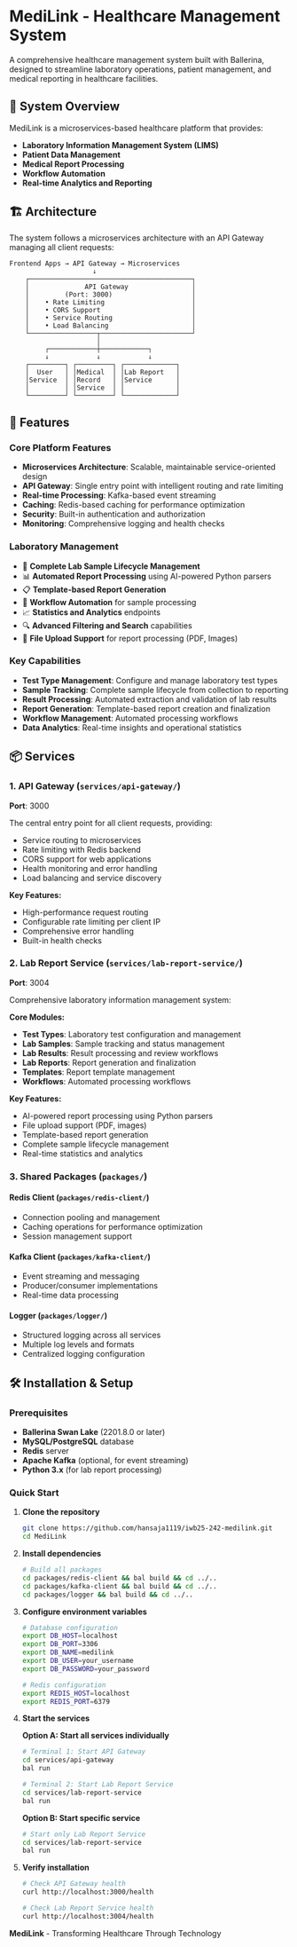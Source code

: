 # MediLink - Healthcare Management System

A comprehensive healthcare management system built with Ballerina, designed to streamline laboratory operations, patient management, and medical reporting in healthcare facilities.

## 🏥 System Overview

MediLink is a microservices-based healthcare platform that provides:

- **Laboratory Information Management System (LIMS)**
- **Patient Data Management**
- **Medical Report Processing**
- **Workflow Automation**
- **Real-time Analytics and Reporting**

## 🏗️ Architecture

The system follows a microservices architecture with an API Gateway managing all client requests:

```
Frontend Apps → API Gateway → Microservices
                     ↓
    ┌─────────────────────────────────────────┐
    │              API Gateway                │
    │         (Port: 3000)                    │
    │    • Rate Limiting                      │
    │    • CORS Support                       │
    │    • Service Routing                    │
    │    • Load Balancing                     │
    └─────────────────┬───────────────────────┘
                      │
         ┌────────────┼────────────┐
         ↓            ↓            ↓
    ┌─────────┐ ┌─────────┐ ┌─────────────┐
    │  User   │ │Medical  │ │Lab Report   │
    │Service  │ │Record   │ │Service      │
    │         │ │Service  │ │             │
    └─────────┘ └─────────┘ └─────────────┘
```

## 🚀 Features

### Core Platform Features

- **Microservices Architecture**: Scalable, maintainable service-oriented design
- **API Gateway**: Single entry point with intelligent routing and rate limiting
- **Real-time Processing**: Kafka-based event streaming
- **Caching**: Redis-based caching for performance optimization
- **Security**: Built-in authentication and authorization
- **Monitoring**: Comprehensive logging and health checks

### Laboratory Management

- 🔬 **Complete Lab Sample Lifecycle Management**
- 📊 **Automated Report Processing** using AI-powered Python parsers
- 📋 **Template-based Report Generation**
- 🔄 **Workflow Automation** for sample processing
- 📈 **Statistics and Analytics** endpoints
- 🔍 **Advanced Filtering and Search** capabilities
- 📄 **File Upload Support** for report processing (PDF, Images)

### Key Capabilities

- **Test Type Management**: Configure and manage laboratory test types
- **Sample Tracking**: Complete sample lifecycle from collection to reporting
- **Result Processing**: Automated extraction and validation of lab results
- **Report Generation**: Template-based report creation and finalization
- **Workflow Management**: Automated processing workflows
- **Data Analytics**: Real-time insights and operational statistics

## 📦 Services

### 1. API Gateway (`services/api-gateway/`)

**Port**: 3000

The central entry point for all client requests, providing:

- Service routing to microservices
- Rate limiting with Redis backend
- CORS support for web applications
- Health monitoring and error handling
- Load balancing and service discovery

**Key Features:**

- High-performance request routing
- Configurable rate limiting per client IP
- Comprehensive error handling
- Built-in health checks

### 2. Lab Report Service (`services/lab-report-service/`)

**Port**: 3004

Comprehensive laboratory information management system:

**Core Modules:**

- **Test Types**: Laboratory test configuration and management
- **Lab Samples**: Sample tracking and status management
- **Lab Results**: Result processing and review workflows
- **Lab Reports**: Report generation and finalization
- **Templates**: Report template management
- **Workflows**: Automated processing workflows

**Key Features:**

- AI-powered report processing using Python parsers
- File upload support (PDF, images)
- Template-based report generation
- Complete sample lifecycle management
- Real-time statistics and analytics

### 3. Shared Packages (`packages/`)

#### Redis Client (`packages/redis-client/`)

- Connection pooling and management
- Caching operations for performance optimization
- Session management support

#### Kafka Client (`packages/kafka-client/`)

- Event streaming and messaging
- Producer/consumer implementations
- Real-time data processing

#### Logger (`packages/logger/`)

- Structured logging across all services
- Multiple log levels and formats
- Centralized logging configuration

## 🛠️ Installation & Setup

### Prerequisites

- **Ballerina Swan Lake** (2201.8.0 or later)
- **MySQL/PostgreSQL** database
- **Redis** server
- **Apache Kafka** (optional, for event streaming)
- **Python 3.x** (for lab report processing)

### Quick Start

1. **Clone the repository**

   ```bash
   git clone https://github.com/hansaja1119/iwb25-242-medilink.git
   cd MediLink
   ```

2. **Install dependencies**

   ```bash
   # Build all packages
   cd packages/redis-client && bal build && cd ../..
   cd packages/kafka-client && bal build && cd ../..
   cd packages/logger && bal build && cd ../..
   ```

3. **Configure environment variables**

   ```bash
   # Database configuration
   export DB_HOST=localhost
   export DB_PORT=3306
   export DB_NAME=medilink
   export DB_USER=your_username
   export DB_PASSWORD=your_password

   # Redis configuration
   export REDIS_HOST=localhost
   export REDIS_PORT=6379
   ```

4. **Start the services**

   **Option A: Start all services individually**

   ```bash
   # Terminal 1: Start API Gateway
   cd services/api-gateway
   bal run

   # Terminal 2: Start Lab Report Service
   cd services/lab-report-service
   bal run
   ```

   **Option B: Start specific service**

   ```bash
   # Start only Lab Report Service
   cd services/lab-report-service
   bal run
   ```

5. **Verify installation**

   ```bash
   # Check API Gateway health
   curl http://localhost:3000/health

   # Check Lab Report Service health
   curl http://localhost:3004/health
   ```

**MediLink** - Transforming Healthcare Through Technology
